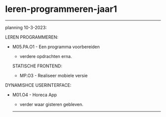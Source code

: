 # leren-programmeren-jaar1

-----------------------------------------------------------------------------------------------------------------------------------------------

planning 10-3-2023:

LEREN PROGRAMMEREN:
- M05.PA.O1 - Een programma voorbereiden
  + verdere opdrachten erna.
  
  STATISCHE FRONTEND:
  - MP.O3 - Realiseer mobiele versie

DYNAMISHCE USERINTERFACE:
- M01.O4 - Horeca App 
  + verder waar gisteren gebleven.
  
  -----------------------------------------------------------------------------------------------------------------------------------------------
